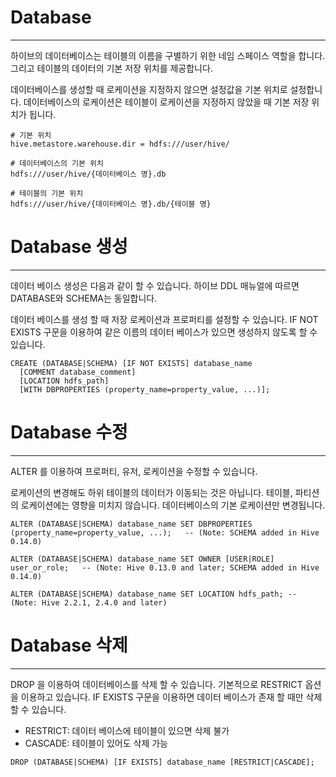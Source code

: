 # Database
***
하이브의 데이터베이스는 테이블의 이름을 구별하기 위한 네임 스페이스 역할을 합니다. 그리고 테이블의 데이터의 기본 저장 위치를 제공합니다.

데이터베이스를 생성할 때 로케이션을 지정하지 않으면 설정값을 기본 위치로 설정합니다. 데이터베이스의 로케이션은 테이블이 로케이션을 지정하지 않았을 때 기본 저장 위치가 됩니다.

```
# 기본 위치 
hive.metastore.warehouse.dir = hdfs:///user/hive/

# 데이터베이스의 기본 위치 
hdfs:///user/hive/{데이터베이스 명}.db

# 테이블의 기본 위치 
hdfs:///user/hive/{데이터베이스 명}.db/{테이블 명}
```

# Database 생성
***
데이터 베이스 생성은 다음과 같이 할 수 있습니다. 하이브 DDL 매뉴얼에 따르면 DATABASE와 SCHEMA는 동일합니다. 

데이터 베이스를 생성 할 때 저장 로케이션과 프로퍼티를 설정할 수 있습니다. IF NOT EXISTS 구문을 이용하여 같은 이름의 데이터 베이스가 있으면 생성하지 않도록 할 수 있습니다.
```
CREATE (DATABASE|SCHEMA) [IF NOT EXISTS] database_name
  [COMMENT database_comment]
  [LOCATION hdfs_path]
  [WITH DBPROPERTIES (property_name=property_value, ...)];
```

# Database 수정
***
ALTER 를 이용하여 프로퍼티, 유저, 로케이션을 수정할 수 있습니다.

로케이션의 변경해도 하위 테이블의 데이터가 이동되는 것은 아닙니다. 테이블, 파티션의 로케이션에는 영향을 미치지 않습니다. 데이터베이스의 기본 로케이션만 변경됩니다.
```
ALTER (DATABASE|SCHEMA) database_name SET DBPROPERTIES (property_name=property_value, ...);   -- (Note: SCHEMA added in Hive 0.14.0)

ALTER (DATABASE|SCHEMA) database_name SET OWNER [USER|ROLE] user_or_role;   -- (Note: Hive 0.13.0 and later; SCHEMA added in Hive 0.14.0)

ALTER (DATABASE|SCHEMA) database_name SET LOCATION hdfs_path; -- (Note: Hive 2.2.1, 2.4.0 and later)
```

# Database 삭제
***
DROP 을 이용하여 데이터베이스를 삭제 할 수 있습니다. 기본적으로 RESTRICT 옵션을 이용하고 있습니다. IF EXISTS 구문을 이용하면 데이터 베이스가 존재 할 때만 삭제할 수 있습니다.

  - RESTRICT: 데이터 베이스에 테이블이 있으면 삭제 불가
  - CASCADE: 테이블이 있어도 삭제 가능

```
DROP (DATABASE|SCHEMA) [IF EXISTS] database_name [RESTRICT|CASCADE];
```
